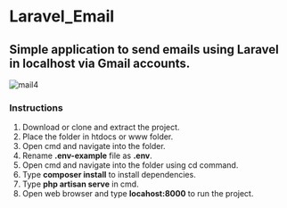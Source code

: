 # Laravel_Email

## Simple application to send emails using Laravel in localhost via Gmail accounts.

![mail4](https://user-images.githubusercontent.com/23145752/38579952-3b4ce72a-3d26-11e8-906a-b7b7bf05df31.png)

### Instructions

1. Download or clone and extract the project.
2. Place the folder in htdocs or www folder.
3. Open cmd and navigate into the folder.
4. Rename **.env-example** file as **.env**.
5. Open cmd and navigate into the folder using cd command.
6. Type **composer install** to install dependencies.
7. Type **php artisan serve** in cmd.
8. Open web browser and type **locahost:8000** to run the project.

